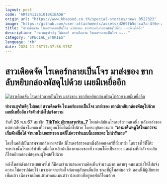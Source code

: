 ```yaml
---
layout: post
code: "ART2411261010KIBADW"
origin_url: "https://www.khaosod.co.th/special-stories/news_9522322"
image: "https://github.com/user-attachments/assets/d269fb5d-ca7a-4f6e-ae62-6c4bb4e75b9f"
title: "สาวเดือดจัด ไรเดอร์กลายเป็นโจร มาส่งของ ขากลับหยิบกล่องพัสดุไปด้วย เผยมีเหยื่ออีก"
description: "ทำงานสุจริตดีๆ ไม่ชอบ! สาวเดือดจัด ไรเดอร์กลายเป็นโจร ม..."
category: "SPECIAL_STORIES"
language: "th"
date: 2024-11-26T17:37:56.978Z
---
```


# สาวเดือดจัด ไรเดอร์กลายเป็นโจร มาส่งของ ขากลับหยิบกล่องพัสดุไปด้วย เผยมีเหยื่ออีก

[![สาวเดือดจัด ไรเดอร์กลายเป็นโจร มาส่งของ ขากลับหยิบกล่องพัสดุไปด้วย เผยมีเหยื่ออีก](https://www.khaosod.co.th/wpapp/uploads/2024/11/lakkhong-1.jpg "สาวเดือดจัด ไรเดอร์กลายเป็นโจร มาส่งของ ขากลับหยิบกล่องพัสดุไปด้วย เผยมีเหยื่ออีก")](https://www.khaosod.co.th/wpapp/uploads/2024/11/lakkhong-1.jpg)

**ทำงานสุจริตดีๆ ไม่ชอบ! สาวเดือดจัด ไรเดอร์กลายเป็นโจร มาส่งของ ขากลับหยิบกล่องพัสดุไปด้วย เผยมีเหยื่ออีก เจ้าตัวกำลังไปแจ้งความ**

วันที่ 26 พ.ย.67 สมาชิก **[TikTok @maryrita\_7](https://www.tiktok.com/@maryrita_7/video/7441091349908049159)** โพสต์คลิปแฉไรเดอร์สาวคนหนึ่ง หลังมาส่งของ แต่ขากลับดันขโมยของที่วางอยู่บนโต๊ะติดมือไปด้วย โดยระบุข้อความว่า **“เอามาคืนหนูได้ไหมกว่าจะเก็บตังค์ซื้อได้ จำนวนไม่เยอะหรอก แต่ก็ไม่ควรทำแบบนี้เลยนะคะ ไม่น่ารักเลย”**

โดยในคลิปเป็นภาพจากกล้องวงจรปิด มีไรเดอร์สาวคนหนึ่งถือออเดอร์ที่สั่งมาส่ง โดยวางไว้ที่โต๊ะ ระหว่างนั้นไรเดอร์ทำทีกดมือถือ แล้วชำเลืองตามองของที่วางบนโต๊ะเป็นระยะ และช่วงที่กำลังจะกลับ ก็ได้หยิบกล่องพัสดุของผู้โพสต์ไปด้วย

หลังโพสต์ดังกล่าวเผยแพร่ไป ก็มีคนเข้ามาแสดงความคิดเห็นจำนวนมาก หลายๆ คนแนะนำให้ไปแจ้งความ ไม่ควรปล่อยไว้ เพราะอาจจะย่ามใจก่อเหตุกับคนอื่นอีก ขณะที่ผู้โพสต์บอกว่า ตอนนี้มีผู้เสียหายเพิ่มแล้ว เนื่องจากมีคนเข้ามาคอมเมนต์ว่า น้องสาวที่อยู่หอพักก็โดนด้วย

